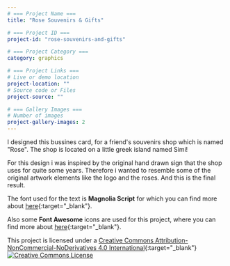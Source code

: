 ```yaml
---
# === Project Name ===
title: "Rose Souvenirs & Gifts"

# === Project ID ===
project-id: "rose-souvenirs-and-gifts"

# === Project Category ===
category: graphics

# === Project Links ===
# Live or demo location
project-location: ""
# Source code or Files
project-source: ""

# === Gallery Images ===
# Number of images
project-gallery-images: 2
---
```


I designed this bussines card, for a friend's souvenirs shop which is named "Rose". The shop is located on a little greek island named Simi!

For this design i was inspired by the original hand drawn sign that the shop uses for quite some years. Therefore i wanted to resemble some of the original artwork elements like the logo and the roses. And this is the final result.

The font used for the text is **Magnolia Script** for which you can find more about [here](https://www.behance.net/gallery/41177187/Magnolia-Script-FREE-FONT){:target="_blank"}.

Also some **Font Awesome** icons are used for this project, where you can find more about [here](https://fontawesome.com/license/free){:target="_blank"}.

This project is licensed under a [Creative Commons Attribution-NonCommercial-NoDerivatives 4.0 International](https://creativecommons.org/licenses/by-nc-nd/4.0/){:target="_blank"}
<a rel="license" href="http://creativecommons.org/licenses/by-nc-nd/4.0/" target="_blank" ><img alt="Creative Commons License" style="border-width:0" src="https://i.creativecommons.org/l/by-nc-nd/4.0/88x31.png" /></a>